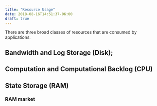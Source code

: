 ```yaml
---
title: "Resource Usage"
date: 2018-08-16T14:51:37-06:00
draft: true
---
```


There are three broad classes of resources that are consumed by applications:

## Bandwidth and Log Storage (Disk);


## Computation and Computational Backlog (CPU)

## State Storage (RAM)

### RAM market